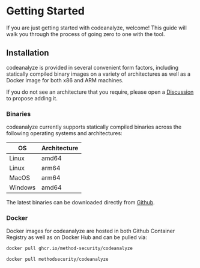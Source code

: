 # Getting Started

If you are just getting started with codeanalyze, welcome! This guide will walk you through the process of going zero to one with the tool.

## Installation

codeanalyze is provided in several convenient form factors, including statically compiled binary images on a variety of architectures as well as a Docker image for both x86 and ARM machines.

If you do not see an architecture that you require, please open a [Discussion](https://method-security.github.io/community/contribute/discussions.html) to propose adding it.

### Binaries

codeanalyze currently supports statically compiled binaries across the following operating systems and architectures:

| OS      | Architecture |
| ------- | ------------ |
| Linux   | amd64        |
| Linux   | arm64        |
| MacOS   | arm64        |
| Windows | amd64        |

The latest binaries can be downloaded directly from [Github](https://github.com/Method-Security/codeanalyze/releases/latest).

### Docker

Docker images for codeanalyze are hosted in both Github Container Registry as well as on Docker Hub and can be pulled via:

```bash
docker pull ghcr.io/method-security/codeanalyze
```

```bash
docker pull methodsecurity/codeanalyze
```
